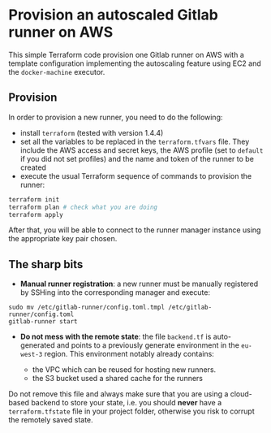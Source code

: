 # Provision an autoscaled Gitlab runner on AWS

This simple Terraform code provision one Gitlab runner on AWS with a template configuration
implementing the autoscaling feature using EC2 and the `docker-machine` executor.

## Provision

In order to provision a new runner, you need to do the following:

* install `terraform` (tested with version 1.4.4)
* set all the variables to be replaced in the `terraform.tfvars` file. They include the
AWS access and secret keys, the AWS profile (set to `default` if you did not set profiles) and
the name and token of the runner to be created
* execute the usual Terraform sequence of commands to provision the runner:

```bash
terraform init
terraform plan # check what you are doing
terraform apply
```

After that, you will be able to connect to the runner manager instance using
the appropriate key pair chosen.

## The sharp bits

* **Manual runner registration**: a new runner must be manually registered by SSHing
into the corresponding manager and execute:

```
sudo mv /etc/gitlab-runner/config.toml.tmpl /etc/gitlab-runner/config.toml
gitlab-runner start
```
* **Do not mess with the remote state**: the file `backend.tf` is auto-generated 
and points to a previously generate environment in the `eu-west-3` region. 
This environment notably already contains:

    * the VPC which can be reused for hosting new runners. 
    * the S3 bucket used a shared cache for the runners

Do not remove this file and always make sure that you are using
a cloud-based backend to store your state, i.e. you should **never** have a `terraform.tfstate`
file in your project folder, otherwise you risk to corrupt the remotely saved state.
